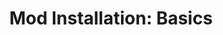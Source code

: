 ---
title: "Mod Installation: Basics"
weight: 4
type: docs
description: >
  Baseline and foundational mods, including fixes and interface improvements.
---
